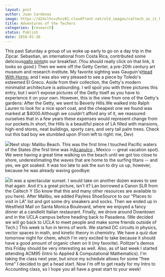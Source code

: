 ```yaml
---
layout: post
author: Juan Cardenas
image: https://d24slhcvzhzz82.cloudfront.net/old_images/caltech_as_it_happens/6a0105349b8251970b0120a80e16e3970b.jpg
title: Adventures of the Techers
categories: [research]
status: Publish
date: 2010-01-26
---
```


This past Saturday a group of us woke up early to go on a day trip in the Zipcar. Sebastian, an international from Costa Rica, contributed some delicious[gallo pinto](https://en.wikipedia.org/wiki/File:Gallo_Pinto_at_breakfast.jpg)to our breakfast. (You should really click on that link, it looks so good.) Then we were off the Getty Center, a pre-20th century art museum and research institute. My favorite sighting was Gauguin's[](https://www.storyculture.com/blog/images/2008/10/27/2_paul_gauguin_head_with_horns.jpg)[Head With Horns](https://www.storyculture.com/blog/images/2008/10/27/2_paul_gauguin_head_with_horns.jpg); and I was also very pleased to see a piece by Toledo's esteemed El Greco. Aside from their collection, the Getty's modern minimalist architecture is astounding. I will spoil you with three pictures this entry, but I won't expose pictures of the Getty itself as you have to experience it on your own. However, this is the view from one of the Getty's gardens:
After the Getty, we went to Beverly Hills.We walked into Ralph Lauren to look for a nice sport coat, and the cheapest one we found was marked at $4000.Although we couldn't afford any of it, we reassured ourselves that in a few years these expenses would represent change from our pockets.In short, the Hills is a beautiful piece of LA filled with mansions, high-end stores, neat buildings, sporty cars, and very tall palm trees. Check out this bad boy we stumbled upon (From left to right: me, Dev)

![](https://d24slhcvzhzz82.cloudfront.net/old_images/caltech_as_it_happens/6a0105349b8251970b012877113a7d970c.jpg)Next stop: Malibu Beach. This was the first time I touched Pacific waters of the States (the first time was in[Acapulco](https://img158.echo.cx/img158/5081/acapulco412yb.jpg) , Mexico -- great vacation spot). We were having a great time walking on the beach until we got too close to shore, underestimating the waves that are home to the surfing titans -- and yes, we got soaked. It was too late to ask the sun to dry us up, however, because he was already waving goodbye:

![](https://d24slhcvzhzz82.cloudfront.net/old_images/caltech_as_it_happens/6a0105349b8251970b01287711542d970c.jpg)It was a spectacular sunset. I would take on another dozen waves to see that again. And it's a great picture, isn't it? Lan borrowed a Canon SLR from the Caltech Y (So know that this and many other resources are available to you here). After Malibu, we added Payless ShoeSource to our "Places to visit in LA" list and got some dry sneakers and socks. Then we ended up in Westfield Mall on Santa Monica Boulevard, where we enjoyed a fancy dinner at a candlelit Italian restaurant. Finally, we drove around Downtown and in the UCLA campus before heading back to Pasadena. (We decided we will go back to UCLA to meet people and make some friends outside of Tech.)
This week is fun in terms of work. We started DC circuits in physics, vector spaces in math, and kinetic theory in chemistry. We have a quiz due tomorrow night for chem, which I'm very excited to take because it should have a good amount of organic chem on it (my favorite). Politzer's demos this Friday should be very interesting as well. Also, as of last week I started attending ACM95 (Intro to Applied &amp; Computational Mathematics). I'm taking the class next year, but since my schedule allows for some "free time" I decided to get a head start. Now I'm off to get ready for my Intro to Accounting class, so I hope you all have a great start to your week!

